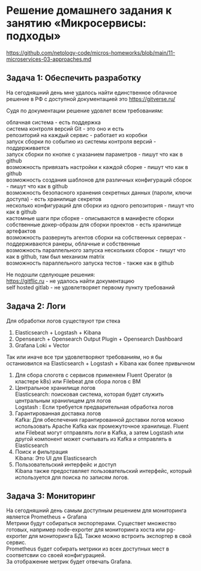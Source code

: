 # Решение домашнего задания к занятию «Микросервисы: подходы»
https://github.com/netology-code/micros-homeworks/blob/main/11-microservices-03-approaches.md

## Задача 1: Обеспечить разработку
На сегодняшний день мне удалось найти единственное облачное решение в РФ с доступной документацией это https://gitverse.ru/

Судя по документации решение удовлет всем требованиям:

облачная система - есть поддержка   
система контроля версий Git - это оно и есть  
репозиторий на каждый сервис - работает из коробки  
запуск сборки по событию из системы контроля версий - поддерживается  
запуск сборки по кнопке с указанием параметров - пишут что как в github  
возможность привязать настройки к каждой сборке - пишут что как в github  
возможность создания шаблонов для различных конфигураций сборок - пишут что как в github  
возможность безопасного хранения секретных данных (пароли, ключи доступа) - есть хранилище секретов  
несколько конфигураций для сборки из одного репозитория - пишут что как в github  
кастомные шаги при сборке - описываются в манифесте сборки  
собственные докер-образы для сборки проектов - есть хранилище артефактов  
возможность развернуть агентов сборки на собственных серверах - поддерживаются ранеры, облачные и собственные  
возможность параллельного запуска нескольких сборок - пишут что как в github, там был механизм  matrix  
возможность параллельного запуска тестов - также как в github  

Не подошли сделующие решения:   
https://gitflic.ru - не удалось найти документацию  
self hosted gitlab  - не удовлетворяет  первому пункту требований

## Задача 2: Логи

Для обработки логов  существуют три стека  
1. Elasticsearch + Logstash +  Kibana  
2. Opensearch + Opensearch Output Plugin + Opensearch Dashboard
3. Grafana Loki + Vector

Так или иначе все  три удовлетворяют требованиям, но я бы останиовился на Elasticsearch + Logstash +  Kibana как более привычном  

1. Для сбора слоготв с сервисов применяем Fluent Operator (в кластере k8s) или Filebeat для сбора логов с ВМ  
2. Центральное хранилище логов  
   Elasticsearch: поисковая система, которая будет служить центральным хранилищем для логов  
   Logstash : Если требуется предварительная обработка логов   
3. Гарантированная доставка логов  
   Kafka: Для обеспечения гарантированной доставки логов можно использовать Apache Kafka как промежуточное хранилище. Fluent или Filebeat могут отправлять логи в Kafka, а затем Logstash или другой компонент может считывать из Kafka и отправлять в Elasticsearch  
4. Поиск и фильтрация  
   Kibana: Это UI для Elasticsearch  
5. Пользовательский интерфейс и доступ  
   Kibana также предоставляет пользовательский интерфейс, который используется для поиска по записям логов.  

## Задача 3: Мониторинг

На сегодняшний день самым доступным решением для мониторинга является Prometheus + Grafana  
Метрики будут собираться экспортерами. Существет множество готовых, например node-exporter для мониторинга хоста или pg-exporter для мониторинга БД. Также можно встроить экспортер в свой сервис.  
Prometheus будет собирать метрики из всех доступных мест в соответсвии со своей конфигурацией.  
За отображение метрик будет отвечать Grafana.  
